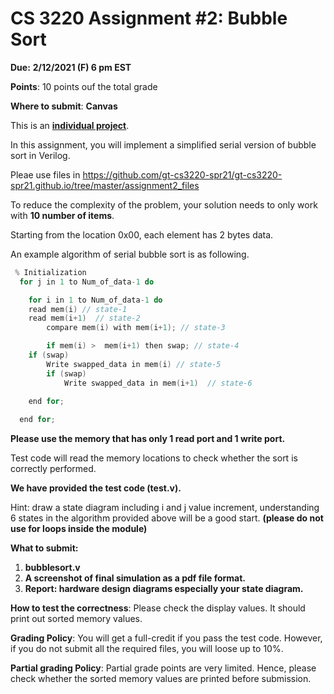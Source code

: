 # CS 3220 Assignment #2: Bubble Sort

**Due:** **2/12/2021 (F) 6 pm EST**

**Points**: 10 points ouf the total grade 

**Where to submit**: **Canvas** 

This is an **<u> individual project</u>**. 

In this assignment, you will implement a simplified serial version of  bubble sort in Verilog. 

Pleae use files in https://github.com/gt-cs3220-spr21/gt-cs3220-spr21.github.io/tree/master/assignment2_files 

To reduce the complexity of the problem, your solution needs to only work with **10 number of items**. 

Starting from the location 0x00, each element has 2 bytes data. 



An example algorithm of serial bubble sort is as following.  

````c
 % Initialization 
  for j in 1 to Num_of_data-1 do 

    for i in 1 to Num_of_data-1 do 
	read mem(i) // state-1 
	read mem(i+1)  // state-2
       	compare mem(i) with mem(i+1); // state-3 

        if mem(i) >  mem(i+1) then swap; // state-4 
	if (swap)
		Write swapped_data in mem(i) // state-5 
        if (swap)
         	Write swapped_data in mem(i+1)  // state-6 
    
    end for; 

  end for;  
````


**Please use the memory that has only 1 read port and 1 write port.** 


Test code will read the memory locations to check whether the sort is correctly performed. 

**We have provided the test code (test.v).** 

Hint: draw a state diagram including i and j value increment, understanding 6 states in the algorithm provided above will be a good start. **(please do not use for loops inside the module)** 

**What to submit:**
1. **bubblesort.v**
2. **A screenshot of final simulation as a pdf file format.**
3. **Report: hardware design diagrams especially your state diagram.**

**How to test the correctness**: Please check the display values. It should print out sorted memory values. 



**Grading Policy**: You will get a full-credit if you pass the test code. However, if you do not submit all the required files, you will loose up to 10%. 



**Partial grading Policy**: Partial grade points are very limited. Hence, please check whether the sorted memory values are printed before submission. 

 

 

 

 

